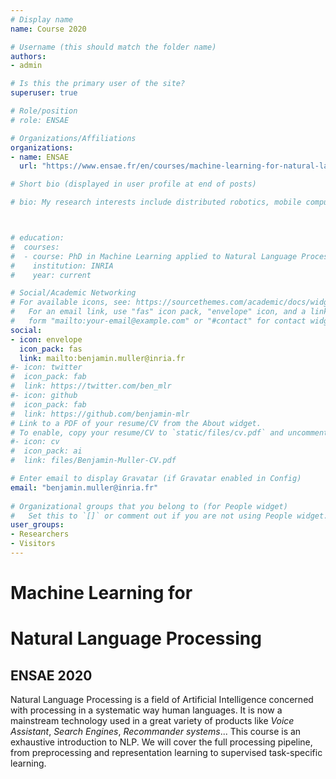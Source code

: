 ```yaml
---
# Display name
name: Course 2020 

# Username (this should match the folder name)
authors:
- admin

# Is this the primary user of the site?
superuser: true

# Role/position
# role: ENSAE

# Organizations/Affiliations
organizations:
- name: ENSAE  
  url: "https://www.ensae.fr/en/courses/machine-learning-for-natural-language-processing/"

# Short bio (displayed in user profile at end of posts)

# bio: My research interests include distributed robotics, mobile computing and programmable matter.



# education:
#  courses:
#  - course: PhD in Machine Learning applied to Natural Language Processing
#    institution: INRIA 
#    year: current

# Social/Academic Networking
# For available icons, see: https://sourcethemes.com/academic/docs/widgets/#icons
#   For an email link, use "fas" icon pack, "envelope" icon, and a link in the
#   form "mailto:your-email@example.com" or "#contact" for contact widget. '#contact'  # For a direct email link, use "mailto:test@example.org".
social:
- icon: envelope
  icon_pack: fas
  link: mailto:benjamin.muller@inria.fr 
#- icon: twitter
#  icon_pack: fab
#  link: https://twitter.com/ben_mlr
#- icon: github
#  icon_pack: fab
#  link: https://github.com/benjamin-mlr
# Link to a PDF of your resume/CV from the About widget.
# To enable, copy your resume/CV to `static/files/cv.pdf` and uncomment the lines below.  
#- icon: cv
#  icon_pack: ai
#  link: files/Benjamin-Muller-CV.pdf

# Enter email to display Gravatar (if Gravatar enabled in Config)
email: "benjamin.muller@inria.fr"
  
# Organizational groups that you belong to (for People widget)
#   Set this to `[]` or comment out if you are not using People widget.  
user_groups:
- Researchers
- Visitors
---
```


# Machine Learning for
# Natural Language Processing 


##  ENSAE 2020  

Natural Language Processing is a field of Artificial Intelligence concerned with processing in a systematic way human languages. It is now a mainstream technology used in a great variety of products like _Voice Assistant_, _Search Engines_, _Recommander systems_... 
This course is an exhaustive introduction to NLP. We will cover the full processing pipeline, from preprocessing and representation learning to supervised task-specific learning. 



